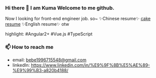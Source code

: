 ### Hi there 👋 I am Kuma Welcome to me github.

Now I looking for front-end engineer job.
so~
✨Chinese resume✨ [cake resume](https://www.cakeresume.com/46kuma)
✨English resume✨ otw

highlight: #Angular2+ #Vue.js #TypeScript


### 📫 How to reach me
- email: bebe1996715548@gmail.com
- linkedIn: https://www.linkedin.com/in/%E9%9F%8B%E5%AE%89-%E9%99%B3-a820b4188/
<!--
**bebe199671554/bebe199671554** is a ✨ _special_ ✨ repository because its `README.md` (this file) appears on your GitHub profile.

Here are some ideas to get you started:

- 🔭 I’m currently working on ...
- 🌱 I’m currently learning ...
- 👯 I’m looking to collaborate on ...
- 🤔 I’m looking for help with ...
- 💬 Ask me about ...
- 📫 How to reach me: ...
- 😄 Pronouns: ...
- ⚡ Fun fact: ...
-->

